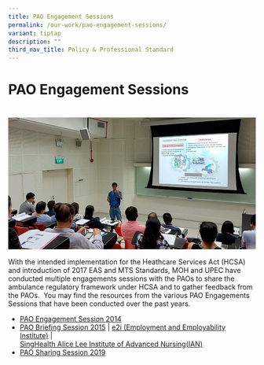 ```yaml
---
title: PAO Engagement Sessions
permalink: /our-work/pao-engagement-sessions/
variant: tiptap
description: ""
third_nav_title: Policy & Professional Standard
---
```

# PAO Engagement Sessions
# 

![](/images/Amb_Team_PAO_Engagement_1.jpeg)

With the intended implementation for the Heathcare Services Act (HCSA) and introduction of 2017 EAS and MTS Standards, MOH and UPEC have conducted multiple engagements sessions with the PAOs to share the ambulance regulatory framework under HCSA and to gather feedback from the PAOs.  You may find the resources from the various PAO Engagements Sessions that have been conducted over the past years.

*   [PAO Engagement Session 2014](http://upec.stackedup.sg/wp-content/uploads/2021/09/PEC-Engagement_for-circulation-2014-v2.pdf)
*   [PAO Briefing Session 2015](http://upec.stackedup.sg/wp-content/uploads/2021/08/PAO-Briefing-Session-9-Jan.pdf) | [e2i (Employment and Employability Institute)](http://upec.stackedup.sg/wp-content/uploads/2021/08/Briefing-for-PAO-9-Jan-updated-e2i.pdf) |  
    [SingHealth Alice Lee Institute of Advanced Nursing(IAN)](http://upec.stackedup.sg/wp-content/uploads/2021/08/Briefing-to-PAOs-_9-Jan-2015.pdf)
*   [PAO Sharing Session 2019](http://upec.stackedup.sg/wp-content/uploads/2021/08/Credentialing-Framework-Slides_final-17-and-18-Oct.pdf)